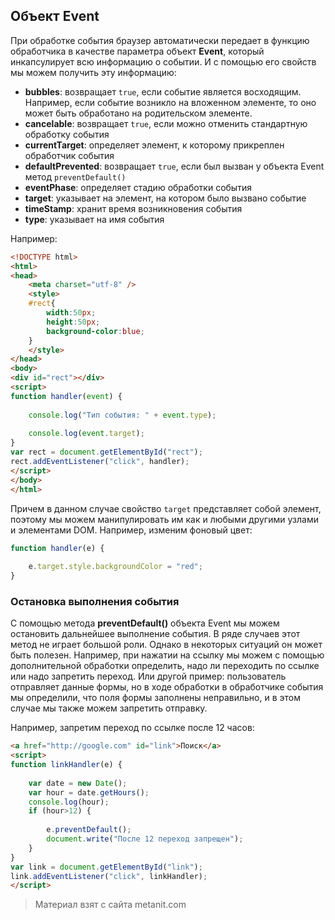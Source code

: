 ## Объект Event

При обработке события браузер автоматически передает в функцию обработчика в качестве параметра объект **Event**, который инкапсулирует всю информацию о событии. И с помощью его свойств мы можем получить эту информацию:
- **bubbles**: возвращает `true`, если событие является восходящим. Например, если событие возникло на вложенном элементе, то 
оно может быть обработано на родительском элементе.
- **cancelable**: возвращает `true`, если можно отменить стандартную обработку события
- **currentTarget**: определяет элемент, к которому прикреплен обработчик события
- **defaultPrevented**: возвращает `true`, если был вызван у объекта Event метод `preventDefault()`
- **eventPhase**: определяет стадию обработки события
- **target**: указывает на элемент, на котором было вызвано событие
- **timeStamp**: хранит время возникновения события
- **type**: указывает на имя события

Например:

```html
<!DOCTYPE html>
<html>
<head>
    <meta charset="utf-8" />
    <style>
    #rect{
        width:50px;
        height:50px;
        background-color:blue;
    }
    </style>
</head>
<body>
<div id="rect"></div>
<script>
function handler(event) {
    
    console.log("Тип события: " + event.type);
    
    console.log(event.target);
}
var rect = document.getElementById("rect");
rect.addEventListener("click", handler);
</script>
</body>
</html>
```

Причем в данном случае свойство `target` представляет собой элемент, поэтому мы можем манипулировать им как и любыми другими узлами и элементами DOM. Например, изменим фоновый цвет:

```js
function handler(e) {
    
    e.target.style.backgroundColor = "red";
}
```

### Остановка выполнения события

С помощью метода **preventDefault()** объекта Event мы можем остановить дальнейшее выполнение события. В ряде случаев этот метод не играет большой роли. Однако в некоторых ситуаций он может быть полезен. Например, при нажатии на ссылку мы можем с помощью дополнительной обработки определить, надо ли переходить по ссылке или надо запретить переход. Или другой пример: пользователь отправляет данные формы, но в ходе обработки в обработчике события мы определили, что поля формы заполнены неправильно, и в этом случае мы также можем запретить отправку.

Например, запретим переход по ссылке после 12 часов:

```html
<a href="http://google.com" id="link">Поиск</a>
<script>
function linkHandler(e) {
    
    var date = new Date();
    var hour = date.getHours();
    console.log(hour);
    if (hour>12) {
        
        e.preventDefault();
        document.write("После 12 переход запрещен");
    }
}
var link = document.getElementById("link");
link.addEventListener("click", linkHandler);
</script>
```


> Материал взят с сайта metanit.com
